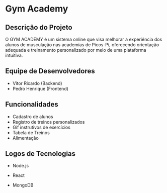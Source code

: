 # Gym Academy


## Descrição do Projeto

O GYM ACADEMY é um sistema online que visa melhorar a experiência dos alunos de musculação nas academias de Picos-Pi, oferecendo orientação adequada e treinamento personalizado por meio de uma plataforma intuitiva.


## Equipe de Desenvolvedores

- Vitor Ricardo (Backend)
- Pedro Henrique (Frontend)


## Funcionalidades

- Cadastro de alunos
- Registro de treinos personalizados
- Gif instrutivos de exercícios
- Tabela de Treinos
- Alimentação

  
## Logos de Tecnologias

- Node.js


- React


- MongoDB

